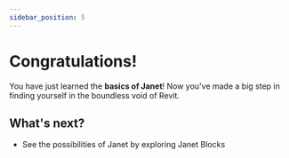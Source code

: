 ```yaml
---
sidebar_position: 5
---
```


# Congratulations!

You have just learned the **basics of Janet**! 
Now you've made a big step in finding yourself in the boundless void of Revit.

## What's next?

- See the possibilities of Janet by exploring Janet Blocks
